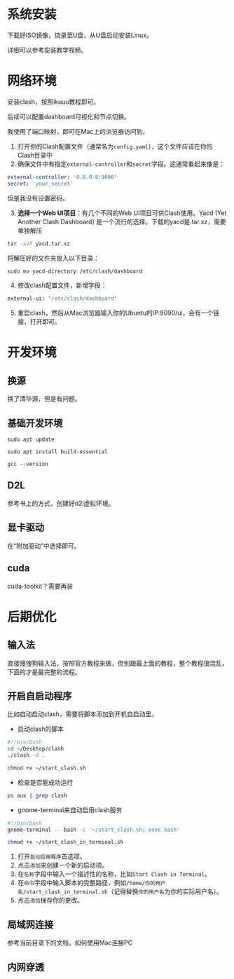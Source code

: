 # 系统安装

下载好ISO镜像，烧录至U盘，从U盘启动安装Linux。

详细可以参考安装教学视频。

# 网络环境

安装clash，按照ikuuu教程即可。

后续可以配置dashboard可视化和节点切换。

我使用了端口映射，即可在Mac上的浏览器访问到。

1. 打开你的Clash配置文件（通常名为`config.yaml`），这个文件应该在你的Clash目录中
2. 确保文件中有指定`external-controller`和`secret`字段。这通常看起来像是：

```yaml
external-controller: '0.0.0.0:9090'
secret: 'your_secret'
```

但是我没有设置密码。

3. **选择一个Web UI项目**：有几个不同的Web UI项目可供Clash使用。Yacd (Yet Another Clash Dashboard) 是一个流行的选择。下载的yacd是.tar.xz，需要单独解压

```bash
tar -xvf yacd.tar.xz
```

将解压好的文件夹放入以下目录：

```bash
sudo mv yacd-directory /etc/clash/dashboard
```

4. 修改clash配置文件，新增字段：

```bash
external-ui: "/etc/clash/dashboard"
```

5. 重启clash，然后从Mac浏览器输入你的Ubuntu的IP:9090/ui，会有一个链接，打开即可。



# 开发环境

## 换源

换了清华源，但是有问题。

## 基础开发环境

`sudo apt update`

`sudo apt install build-essential`

`gcc --version`

## D2L

参考书上的方式，创建好d2l虚拟环境。

## 显卡驱动

在“附加驱动”中选择即可。

## cuda

cuda-toolkit？需要再装

# 后期优化

## 输入法

直接搜搜狗输入法，按照官方教程来做，但别跟最上面的教程，整个教程很混乱，下面的才是最完整的流程。

## 开启自启动程序

比如自动启动clash，需要将脚本添加到开机自启动里。

- 启动clash的脚本

```bash
#!/bin/bash
cd ~/Desktop/clash
./clash -d .
```

```bash
chmod +x ~/start_clash.sh
```

- 检查是否能成功运行

```bash
ps aux | grep clash
```

- gnome-terminal来自动启用clash服务

```bash
#!/bin/bash
gnome-terminal -- bash -c '~/start_clash.sh; exec bash'
```

```bash
chmod +x ~/start_clash_in_terminal.sh
```

1. 打开`启动应用程序`首选项。
2. 点击`添加`来创建一个新的启动项。
3. 在`名称`字段中输入一个描述性的名称，比如`Start Clash in Terminal`。
4. 在`命令`字段中输入脚本的完整路径，例如`/home/你的用户名/start_clash_in_terminal.sh`（记得替换`你的用户名`为你的实际用户名）。
5. 点击`添加`保存你的更改。

## 局域网连接

参考当前目录下的文档，如何使用Mac连接PC

## 内网穿透